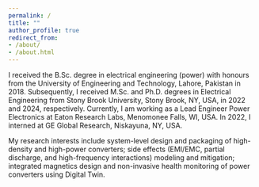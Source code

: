 ```yaml
---
permalink: /
title: ""
author_profile: true
redirect_from: 
- /about/
- /about.html
---
```


I received the B.Sc. degree in electrical engineering (power) with honours from the University of Engineering and Technology, Lahore, Pakistan in 2018. Subsequently, I received M.Sc. and Ph.D. degrees in Electrical Engineering from Stony Brook University, Stony Brook, NY, USA, in 2022 and 2024, respectively. Currently, I am working as a Lead Engineer Power Electronics at Eaton Research Labs, Menomonee Falls, WI, USA. In 2022, I interned at GE Global Research, Niskayuna, NY, USA.

My research interests include system-level design and packaging of high-density and high-power converters; side effects (EMI/EMC, partial discharge, and high-frequency interactions) modeling and mitigation; integrated magnetics design and non-invasive health monitoring of power converters using Digital Twin.

